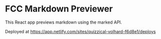 # FCC Markdown Previewer

This React app previews markdown using the marked API.

Deployed at https://app.netlify.com/sites/quizzical-volhard-f6d8e1/deploys
